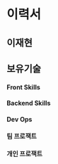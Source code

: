 # 이력서

## 이재현

<!-- 사진 -->

## 보유기술

#### Front Skills
<!-- 아이콘 대충 자바스크립트, 타입스크립트 ,안드로이드스튜디오 구해와야지--> 


#### Backend Skills

<!-- 아이콘 자바 파이썬 구해와야지-->

#### Dev Ops 


<!-- 도커 aws -->

#### 팀 프로잭트

#### 개인 프로잭트 
